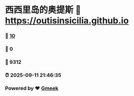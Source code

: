 # 西西里岛的奥提斯 :link: https://outisinsicilia.github.io 
### :page_facing_up: [10](https://outisinsicilia.github.io/tag.html) 
### :speech_balloon: 0 
### :hibiscus: 9312 
### :alarm_clock: 2025-09-11 21:46:35 
### Powered by :heart: [Gmeek](https://github.com/Meekdai/Gmeek)
